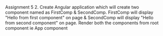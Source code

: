 Assignment 5
2. Create Angular application which will create two component named as FirstComp & SecondComp.
   FirstComp will display "Hello from first component" on page & SecondComp will display 
   "Hello from second component" on page.
   Render both the components from root component ie App component
